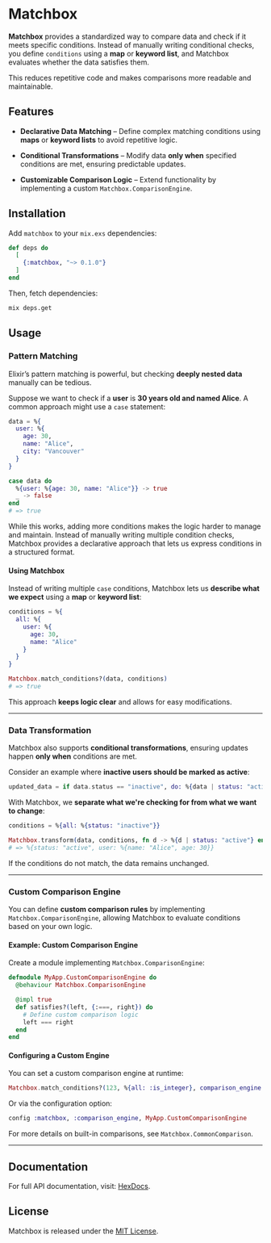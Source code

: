 # Matchbox

**Matchbox** provides a standardized way to compare data and check if it
meets specific conditions. Instead of manually writing conditional checks,
you define `conditions` using a **map** or **keyword list**, and Matchbox
evaluates whether the data satisfies them.

This reduces repetitive code and makes comparisons more readable and
maintainable.

## Features

- **Declarative Data Matching** – Define complex matching conditions using
  **maps** or **keyword lists** to avoid repetitive logic.

- **Conditional Transformations** – Modify data **only when** specified
  conditions are met, ensuring predictable updates.

- **Customizable Comparison Logic** – Extend functionality by implementing a
  custom `Matchbox.ComparisonEngine`.

## Installation

Add `matchbox` to your `mix.exs` dependencies:

```elixir
def deps do
  [
    {:matchbox, "~> 0.1.0"}
  ]
end
```

Then, fetch dependencies:

```sh
mix deps.get
```

## Usage

### Pattern Matching

Elixir’s pattern matching is powerful, but checking **deeply nested data**
manually can be tedious.

Suppose we want to check if a **user** is **30 years old and named Alice**.
A common approach might use a `case` statement:

```elixir
data = %{
  user: %{
    age: 30,
    name: "Alice",
    city: "Vancouver"
  }
}

case data do
  %{user: %{age: 30, name: "Alice"}} -> true
  _ -> false
end
# => true
```

While this works, adding more conditions makes the logic harder to manage
and maintain. Instead of manually writing multiple condition checks, Matchbox
provides a declarative approach that lets us express conditions in a structured
format.

#### **Using Matchbox**

Instead of writing multiple `case` conditions, Matchbox lets us **describe what
we expect** using a **map** or **keyword list**:

```elixir
conditions = %{
  all: %{
    user: %{
      age: 30,
      name: "Alice"
    }
  }
}

Matchbox.match_conditions?(data, conditions)
# => true
```

This approach **keeps logic clear** and allows for easy modifications.

---

### Data Transformation

Matchbox also supports **conditional transformations**, ensuring updates happen
**only when** conditions are met.

Consider an example where **inactive users should be marked as active**:

```elixir
updated_data = if data.status == "inactive", do: %{data | status: "active"}, else: data
```

With Matchbox, we **separate what we're checking for from what we want to change**:

```elixir
conditions = %{all: %{status: "inactive"}}

Matchbox.transform(data, conditions, fn d -> %{d | status: "active"} end)
# => %{status: "active", user: %{name: "Alice", age: 30}}
```

If the conditions do not match, the data remains unchanged.

---

### Custom Comparison Engine

You can define **custom comparison rules** by implementing `Matchbox.ComparisonEngine`,
allowing Matchbox to evaluate conditions based on your own logic.

#### **Example: Custom Comparison Engine**

Create a module implementing `Matchbox.ComparisonEngine`:

```elixir
defmodule MyApp.CustomComparisonEngine do
  @behaviour Matchbox.ComparisonEngine

  @impl true
  def satisfies?(left, {:===, right}) do
    # Define custom comparison logic
    left === right
  end
end
```

#### **Configuring a Custom Engine**

You can set a custom comparison engine at runtime:

```elixir
Matchbox.match_conditions?(123, %{all: :is_integer}, comparison_engine: MyApp.CustomComparisonEngine)
```

Or via the configuration option:

```elixir
config :matchbox, :comparison_engine, MyApp.CustomComparisonEngine
```

For more details on built-in comparisons, see `Matchbox.CommonComparison`.

---

## Documentation

For full API documentation, visit: [HexDocs](https://hexdocs.pm/matchbox).

## License

Matchbox is released under the [MIT License](./LICENSE.txt).

